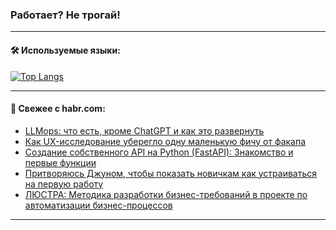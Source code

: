 ### Работает? Не трогай!

---
<!--
#### 🛠️ Technical stack:

![Java](https://img.shields.io/badge/Java-informational?logo=Oracle&style=flat&logoColor=white&color=FF4500)
![Kotlin](https://img.shields.io/badge/Kotlin-informational?logo=Kotlin&style=flat&logoColor=white&color=774D97)
![TS](https://img.shields.io/badge/TypeScript-informational?logo=typeScript&style=flat&logoColor=black&color=017acc)
![Python](https://img.shields.io/badge/Python-informational?logo=Python&style=flat&logoColor=black&color=ffdd54) <br>
![Spring](https://img.shields.io/badge/Spring-informational?logo=Spring&style=flat&logoColor=white&color=6DB33F) 
![SpringBoot](https://img.shields.io/badge/SpringBoot-informational?logo=SpringBoot&style=flat&logoColor=white&color=6DB33F)
![Nest](https://img.shields.io/badge/NestJS-informational?logo=NestJS&style=flat&logoColor=white&color=E0234E) 
![NodeJS](https://img.shields.io/badge/NodeJS-informational?logo=node.js&style=flat&logoColor=white&color=70A760)<br>
![PostgreSQL](https://img.shields.io/badge/PostgreSQL-informational?logo=PostgreSQL&style=flat&logoColor=white&color=DAA520)
![MongoDB](https://img.shields.io/badge/MongoDB-informational?logo=MongoDB&style=flat&logoColor=white&color=870000)
![Apache](https://img.shields.io/badge/Apache-informational?logo=apache&style=flat&logoColor=white&color=f74e28)

___ 
-->

#### 🛠️ Используемые языки:

[![Top Langs](https://github-readme-stats-u2qms2cxw-advtsettinggmailcoms-projects.vercel.app/api/top-langs/?username=zloylis&langs_count=10&hide_title=true&title_color=e6edf3&size_weight=0.5&count_weight=0.5&layout=compact&hide_progress=true&hide_border=true&theme=dracula)](https://github.com/zloylis)

<!---


####  :octocat:&nbsp;&nbsp; Статистика:

![GitHub stats](https://github-readme-stats-u2qms2cxw-advtsettinggmailcoms-projects.vercel.app/api?username=zloylis&show_icons=true&hide_border=true&theme=dracula&title_color=e6edf3&include_all_commits=true&count_private=true&hide_rank=false&hide_title=true&rank_icon=github)
-->
---

#### 💬 Свежее с habr.com:

<!-- BLOG-POST-LIST:START -->
- [LLMops: что есть, кроме ChatGPT и как это развернуть](https://habr.com/ru/companies/oleg-bunin/articles/821389/?utm_source=habrahabr&utm_medium=rss&utm_campaign=821389)
- [Как UX-исследование уберегло одну маленькую фичу от факапа](https://habr.com/ru/companies/yandex_praktikum/articles/826172/?utm_source=habrahabr&utm_medium=rss&utm_campaign=826172)
- [Создание собственного API на Python &lpar;FastAPI&rpar;: Знакомство и первые функции](https://habr.com/ru/articles/826196/?utm_source=habrahabr&utm_medium=rss&utm_campaign=826196)
- [Притворяюсь Джуном, чтобы показать новичкам как устраиваться на первую работу](https://habr.com/ru/articles/826166/?utm_source=habrahabr&utm_medium=rss&utm_campaign=826166)
- [ЛЮСТРА: Методика разработки бизнес-требований в проекте по автоматизации бизнес-процессов](https://habr.com/ru/articles/826150/?utm_source=habrahabr&utm_medium=rss&utm_campaign=826150)
<!-- BLOG-POST-LIST:END -->

---
